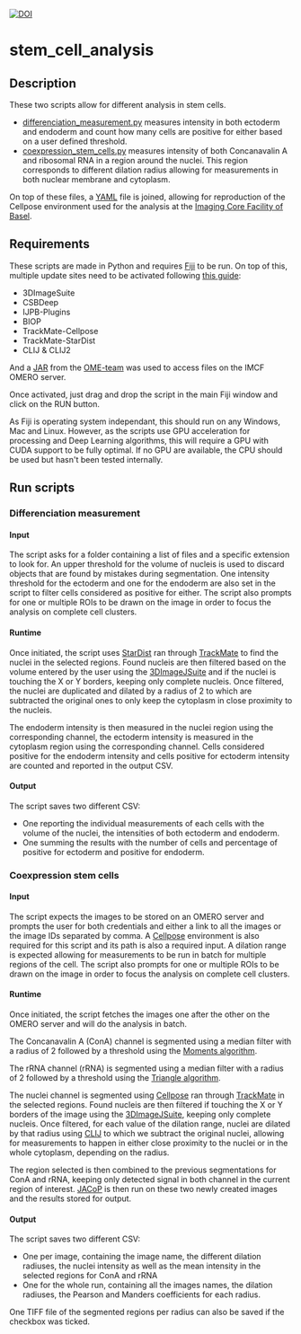 [![DOI](https://zenodo.org/badge/DOI/10.5281/zenodo.7034340.svg)](https://doi.org/10.5281/zenodo.7034340)

# stem_cell_analysis

## Description

These two scripts allow for different analysis in stem cells.

* [differenciation_measurement.py](https://github.com/imcf-shareables/stem_cell_analysis/blob/main/differenciation_measurements.py) measures intensity in both ectoderm and endoderm and count how many cells are positive for either based on a user defined threshold.
* [coexpression_stem_cells.py](https://github.com/imcf-shareables/stem_cell_analysis/blob/main/coexpression_stem_cells.py) measures intensity of both Concanavalin A and ribosomal RNA in a region around the nuclei. This region corresponds to different dilation radius allowing for measurements in both nuclear membrane and cytoplasm.

On top of these files, a [YAML](https://github.com/imcf-shareables/stem_cell_analysis/blob/main/cellpose_env_sr.yaml) file is joined, allowing for reproduction of the Cellpose environment used for the analysis at the [Imaging Core Facility of Basel](https://www.biozentrum.unibas.ch/facilities/technology-platforms/technology-platforms-a-z/overview/unit/imaging-core-facility).

## Requirements

These scripts are made in Python and requires [Fiji](http://fiji.sc/) to be run. On top of this, multiple update sites need to be activated following [this guide](https://imagej.net/update-sites/#following-an-update-site): 
* 3DImageSuite
* CSBDeep
* IJPB-Plugins
* BIOP
* TrackMate-Cellpose
* TrackMate-StarDist
* CLIJ & CLIJ2

And a [JAR](https://github.com/ome/omero-insight/releases/tag/v5.7.0) from the [OME-team](https://github.com/ome) was used to access files on the IMCF OMERO server.

Once activated, just drag and drop the script in the main Fiji window and click on the RUN button.

As Fiji is operating system independant, this should run on any Windows, Mac and Linux. However, as the scripts use GPU acceleration for processing and Deep Learning algorithms, this will require a GPU with CUDA support to be fully optimal. If no GPU are available, the CPU should be used but hasn't been tested internally.  

## Run scripts

### Differenciation measurement

#### Input

The script asks for a folder containing a list of files and a specific extension to look for. An upper threshold for the volume of nucleis is used to discard objects that are found by mistakes during segmentation. One intensity threshold for the ectoderm and one for the endoderm are also set in the script to filter cells considered as positive for either. The script also prompts for one or multiple ROIs to be drawn on the image in order to focus the analysis on complete cell clusters.

#### Runtime 

Once initiated, the script uses [StarDist](https://doi.org/10.1007/978-3-030-00934-2_30) ran through [TrackMate](https://www.biorxiv.org/content/10.1101/2021.09.03.458852v2) to find the nuclei in the selected regions. Found nucleis are then filtered based on the volume entered by the user using the [3DImageJSuite](https://academic.oup.com/bioinformatics/article/29/14/1840/231770?login=true) and if the nuclei is touching the X or Y borders, keeping only complete nucleis. Once filtered, the nuclei are duplicated and dilated by a radius of 2 to which are subtracted the original ones to only keep the cytoplasm in close proximity to the nucleis.

The endoderm intensity is then measured in the nuclei region using the corresponding channel, the ectoderm intensity is measured in the cytoplasm region using the corresponding channel. Cells considered positive for the endoderm intensity and cells positive for ectoderm intensity are counted and reported in the output CSV.

#### Output

The script saves two different CSV:
* One reporting the individual measurements of each cells with the volume of the nuclei, the intensities of both ectoderm and endoderm.
* One summing the results with the number of cells and percentage of positive for ectoderm and positive for endoderm.

### Coexpression stem cells

#### Input

The script expects the images to be stored on an OMERO server and prompts the user for both credentials and either a link to all the images or the image IDs separated by comma. A [Cellpose](https://www.nature.com/articles/s41592-020-01018-x) environment is also required for this script and its path is also a required input. A dilation range is expected allowing for measurements to be run in batch for multiple regions of the cell. The script also prompts for one or multiple ROIs to be drawn on the image in order to focus the analysis on complete cell clusters.

#### Runtime 

Once initiated, the script fetches the images one after the other on the OMERO server and will do the analysis in batch. 

The Concanavalin A (ConA) channel is segmented using a median filter with a radius of 2 followed by a threshold using the [Moments algorithm](https://doi.org/10.1111/j.1749-6632.1965.tb11715.x).

The rRNA channel (rRNA) is segmented using a median filter with a radius of 2 followed by a threshold using the [Triangle algorithm](https://doi.org/10.1177/25.7.70454).

The nuclei channel is segmented using [Cellpose](https://www.nature.com/articles/s41592-020-01018-x) ran through [TrackMate](https://www.biorxiv.org/content/10.1101/2021.09.03.458852v2) in the selected regions. Found nucleis are then filtered if touching the X or Y borders of the image using the [3DImageJSuite](https://academic.oup.com/bioinformatics/article/29/14/1840/231770?login=true), keeping only complete nucleis. Once filtered, for each value of the dilation range, nuclei are dilated by that radius using [CLIJ](https://doi.org/10.1038/s41592-019-0650-1) to which we subtract the original nuclei, allowing for measurements to happen in either close proximity to the nuclei or in the whole cytoplasm, depending on the radius. 

The region selected is then combined to the previous segmentations for ConA and rRNA, keeping only detected signal in both channel in the current region of interest. [JACoP](https://doi.org/10.1111/j.1365-2818.2006.01706.x) is then run on these two newly created images and the results stored for output.

#### Output

The script saves two different CSV:
* One per image, containing the image name, the different dilation radiuses, the nuclei intensity as well as the mean intensity in the selected regions for ConA and rRNA
* One for the whole run, containing all the images names, the dilation radiuses, the Pearson and Manders coefficients for each radius.

One TIFF file of the segmented regions per radius can also be saved if the checkbox was ticked.
